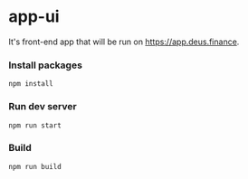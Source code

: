 # app-ui

It's front-end app that will be run on https://app.deus.finance.

### Install packages
`npm install`

### Run dev server
`npm run start`

### Build 
`npm run build`
